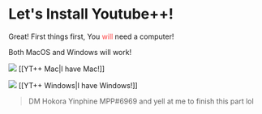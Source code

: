 # Let's Install Youtube++!

Great! First things first, You <font color=#f44>will</font> need a computer!

Both MacOS and Windows will work!

![](https://cdn.discordapp.com/attachments/803186540359450664/1100960373282193449/image_2023-04-26_182246728_1.gif) [[YT++ Mac|I have Mac!]]

![](https://cdn.discordapp.com/attachments/803186540359450664/1100960373282193449/image_2023-04-26_182246728_1.gif) [[YT++ Windows|I have Windows!]]


> DM Hokora Yinphine MPP#6969 and yell at me to finish this part lol